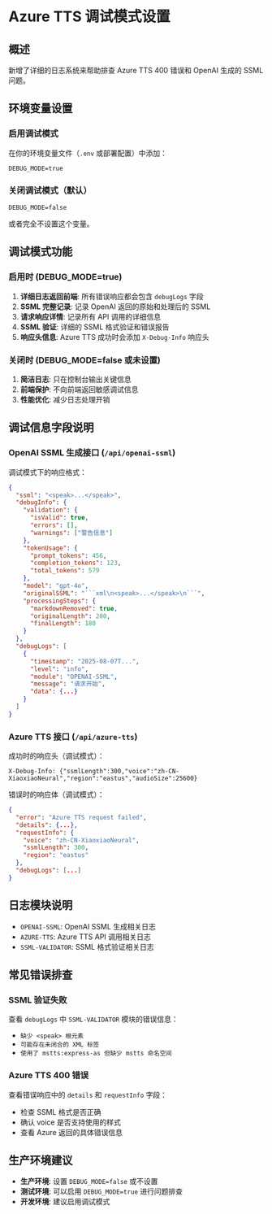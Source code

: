 # Azure TTS 调试模式设置

## 概述

新增了详细的日志系统来帮助排查 Azure TTS 400 错误和 OpenAI 生成的 SSML 问题。

## 环境变量设置

### 启用调试模式

在你的环境变量文件（`.env` 或部署配置）中添加：

```env
DEBUG_MODE=true
```

### 关闭调试模式（默认）

```env
DEBUG_MODE=false
```

或者完全不设置这个变量。

## 调试模式功能

### 启用时 (DEBUG_MODE=true)

1. **详细日志返回前端**: 所有错误响应都会包含 `debugLogs` 字段
2. **SSML 完整记录**: 记录 OpenAI 返回的原始和处理后的 SSML
3. **请求响应详情**: 记录所有 API 调用的详细信息
4. **SSML 验证**: 详细的 SSML 格式验证和错误报告
5. **响应头信息**: Azure TTS 成功时会添加 `X-Debug-Info` 响应头

### 关闭时 (DEBUG_MODE=false 或未设置)

1. **简洁日志**: 只在控制台输出关键信息
2. **前端保护**: 不向前端返回敏感调试信息
3. **性能优化**: 减少日志处理开销

## 调试信息字段说明

### OpenAI SSML 生成接口 (`/api/openai-ssml`)

调试模式下的响应格式：

```json
{
  "ssml": "<speak>...</speak>",
  "debugInfo": {
    "validation": {
      "isValid": true,
      "errors": [],
      "warnings": ["警告信息"]
    },
    "tokenUsage": {
      "prompt_tokens": 456,
      "completion_tokens": 123,
      "total_tokens": 579
    },
    "model": "gpt-4o",
    "originalSSML": "```xml\n<speak>...</speak>\n```",
    "processingSteps": {
      "markdownRemoved": true,
      "originalLength": 200,
      "finalLength": 180
    }
  },
  "debugLogs": [
    {
      "timestamp": "2025-08-07T...",
      "level": "info",
      "module": "OPENAI-SSML",
      "message": "请求开始",
      "data": {...}
    }
  ]
}
```

### Azure TTS 接口 (`/api/azure-tts`)

成功时的响应头（调试模式）：

```
X-Debug-Info: {"ssmlLength":300,"voice":"zh-CN-XiaoxiaoNeural","region":"eastus","audioSize":25600}
```

错误时的响应体（调试模式）：

```json
{
  "error": "Azure TTS request failed",
  "details": {...},
  "requestInfo": {
    "voice": "zh-CN-XiaoxiaoNeural",
    "ssmlLength": 300,
    "region": "eastus"
  },
  "debugLogs": [...]
}
```

## 日志模块说明

- `OPENAI-SSML`: OpenAI SSML 生成相关日志
- `AZURE-TTS`: Azure TTS API 调用相关日志
- `SSML-VALIDATOR`: SSML 格式验证相关日志

## 常见错误排查

### SSML 验证失败

查看 `debugLogs` 中 `SSML-VALIDATOR` 模块的错误信息：
- `缺少 <speak> 根元素`
- `可能存在未闭合的 XML 标签`
- `使用了 mstts:express-as 但缺少 mstts 命名空间`

### Azure TTS 400 错误

查看错误响应中的 `details` 和 `requestInfo` 字段：
- 检查 SSML 格式是否正确
- 确认 voice 是否支持使用的样式
- 查看 Azure 返回的具体错误信息

## 生产环境建议

- **生产环境**: 设置 `DEBUG_MODE=false` 或不设置
- **测试环境**: 可以启用 `DEBUG_MODE=true` 进行问题排查
- **开发环境**: 建议启用调试模式
